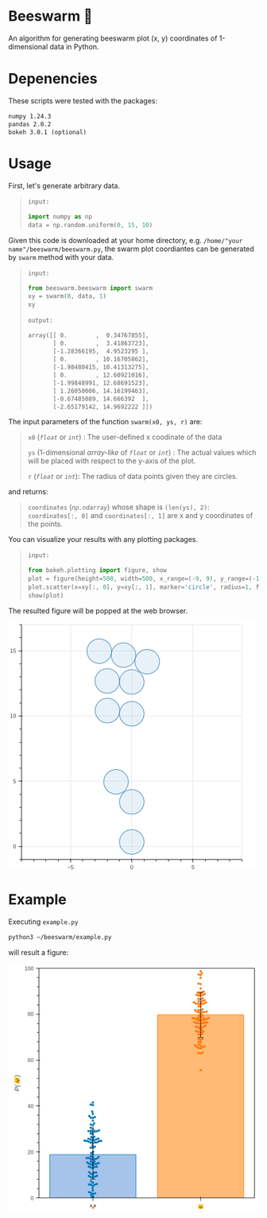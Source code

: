 # Beeswarm :honeybee:
An algorithm for generating beeswarm plot (x, y) coordinates of 1-dimensional data in Python.

# Depenencies
These scripts were tested with the packages:
```
numpy 1.24.3
pandas 2.0.2
bokeh 3.0.1 (optional)
```

# Usage

First, let's generate arbitrary data.

> `input:`
> ```python
> import numpy as np
> data = np.random.uniform(0, 15, 10)
> ```

Given this code is downloaded at your home directory, e.g. `/home/"your name"/beeswarm/beeswarm.py`, the swarm plot coordiantes can be generated by `swarm` method with your data.

> `input:`
> ```python
> from beeswarm.beeswarm import swarm
> xy = swarm(0, data, 1)
> xy
> ```
> 
> `output:`
> ```
> array([[ 0.        ,  0.34767855],
>        [ 0.        ,  3.41863723],
>        [-1.28366195,  4.9523295 ],
>        [ 0.        , 10.16705862],
>        [-1.98480415, 10.41313275],
>        [ 0.        , 12.60921016],
>        [-1.99848991, 12.68691523],
>        [ 1.26050006, 14.16199463],
>        [-0.67485089, 14.666392  ],
>        [-2.65179142, 14.9692222 ]])
> ```

The input parameters of the function `swarm(x0, ys, r)` are:

> `x0` (*`float`* or *`int`*) : The user-defined x coodinate of the data
> 
> `ys` (1-dimensional *array-like* of *`float`* or *`int`*) : The actual values which will be placed with respect to the y-axis of the plot.
> 
> `r` (*`float`* or *`int`*): The radius of data points given they are circles.

and returns:

> `coordinates` (*`np.ndarray`*) whose shape is `(len(ys), 2)`: `coordinates[:, 0]` and `coordinates[:, 1]` are x and y coordinates of the points.

You can visualize your results with any plotting packages.

> `input:`
> ```python
> from bokeh.plotting import figure, show
> plot = figure(height=500, width=500, x_range=(-9, 9), y_range=(-1, 17))
> plot.scatter(x=xy[:, 0], y=xy[:, 1], marker='circle', radius=1, fill_alpha=0.1)
> show(plot)
> ```

The resulted figure will be popped at the web browser.

![alt text](https://github.com/Song-Hanbit/beeswarm/blob/main/figure1.png?raw=true)

# Example

Executing `example.py` 

```sh
python3 ~/beeswarm/example.py
```

will result a figure:

![alt text](https://github.com/Song-Hanbit/beeswarm/blob/main/example.png?raw=true)

